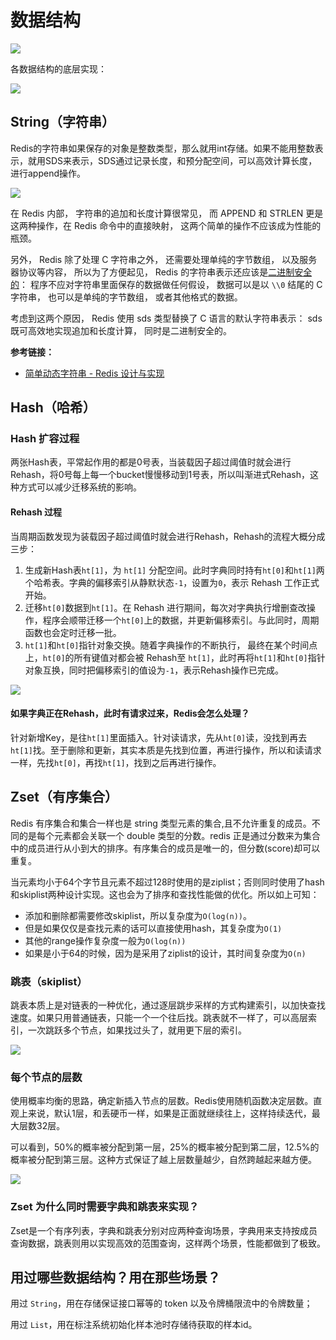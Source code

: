 # 数据结构

![](https://images.yingwai.top/picgo/20210818174754.jpeg)

各数据结构的底层实现：

![](https://images.yingwai.top/picgo/20210720220433.png)

## String（字符串）

Redis的字符串如果保存的对象是整数类型，那么就用int存储。如果不能用整数表示，就用SDS来表示，SDS通过记录长度，和预分配空间，可以高效计算长度，进行append操作。

![](https://images.yingwai.top/picgo/20210818174517.jpg)

在 Redis 内部， 字符串的追加和长度计算很常见， 而 APPEND 和 STRLEN 更是这两种操作，在 Redis 命令中的直接映射， 这两个简单的操作不应该成为性能的瓶颈。

另外， Redis 除了处理 C 字符串之外， 还需要处理单纯的字节数组， 以及服务器协议等内容， 所以为了方便起见， Redis 的字符串表示还应该是[二进制安全的](http://en.wikipedia.org/wiki/Binary-safe)： 程序不应对字符串里面保存的数据做任何假设， 数据可以是以 `\\0` 结尾的 C 字符串， 也可以是单纯的字节数组， 或者其他格式的数据。

考虑到这两个原因， Redis 使用 sds 类型替换了 C 语言的默认字符串表示： sds 既可高效地实现追加和长度计算， 同时是二进制安全的。

**参考链接：**

* [简单动态字符串 - Redis 设计与实现](https://redisbook.readthedocs.io/en/latest/internal-datastruct/sds.html)



## Hash（哈希）

### Hash 扩容过程

两张Hash表，平常起作用的都是0号表，当装载因子超过阈值时就会进行Rehash，将0号每上每一个bucket慢慢移动到1号表，所以叫渐进式Rehash，这种方式可以减少迁移系统的影响。

#### Rehash 过程

当周期函数发现为装载因子超过阈值时就会进行Rehash，Rehash的流程大概分成三步：

1. 生成新Hash表`ht[1]`，为 `ht[1]` 分配空间。此时字典同时持有`ht[0]`和`ht[1]`两个哈希表。字典的偏移索引从静默状态`-1`，设置为`0`，表示 Rehash 工作正式开始。
2. 迁移`ht[0]`数据到`ht[1]`。在 Rehash 进行期间，每次对字典执行增删查改操作，程序会顺带迁移一个`ht[0]`上的数据，并更新偏移索引。与此同时，周期函数也会定时迁移一批。
3. `ht[1]`和`ht[0]`指针对象交换。随着字典操作的不断执行， 最终在某个时间点上，`ht[0]`的所有键值对都会被 Rehash至 `ht[1]`，此时再将`ht[1]`和`ht[0]`指针对象互换，同时把偏移索引的值设为`-1`，表示Rehash操作已完成。

![](https://images.yingwai.top/picgo/20210818174640.png)

#### 如果字典正在Rehash，此时有请求过来，Redis会怎么处理？

针对新增Key，是往`ht[1]`里面插入。针对读请求，先从`ht[0]`读，没找到再去`ht[1]`找。至于删除和更新，其实本质是先找到位置，再进行操作，所以和读请求一样，先找`ht[0]`，再找`ht[1]`，找到之后再进行操作。



## Zset（有序集合）

Redis 有序集合和集合一样也是 string 类型元素的集合,且不允许重复的成员。不同的是每个元素都会关联一个 double 类型的分数。redis 正是通过分数来为集合中的成员进行从小到大的排序。有序集合的成员是唯一的，但分数(score)却可以重复。

当元素均小于64个字节且元素不超过128时使用的是ziplist；否则同时使用了hash和skiplist两种设计实现。这也会为了排序和查找性能做的优化。所以如上可知： 

* 添加和删除都需要修改skiplist，所以复杂度为`O(log(n))`。 
* 但是如果仅仅是查找元素的话可以直接使用hash，其复杂度为`O(1)` 
* 其他的range操作复杂度一般为`O(log(n))`
* 如果是小于64的时候，因为是采用了ziplist的设计，其时间复杂度为`O(n)`

### 跳表（skiplist）

跳表本质上是对链表的一种优化，通过逐层跳步采样的方式构建索引，以加快查找速度。如果只用普通链表，只能一个一个往后找。跳表就不一样了，可以高层索引，一次跳跃多个节点，如果找过头了，就用更下层的索引。

![](https://images.yingwai.top/picgo/20210719222002.png)

### 每个节点的层数

使用概率均衡的思路，确定新插入节点的层数。Redis使用随机函数决定层数。直观上来说，默认1层，和丢硬币一样，如果是正面就继续往上，这样持续迭代，最大层数32层。

可以看到，50%的概率被分配到第一层，25%的概率被分配到第二层，12.5%的概率被分配到第三层。这种方式保证了越上层数量越少，自然跨越起来越方便。

![](https://images.yingwai.top/picgo/20210719222049.png)

### Zset 为什么同时需要字典和跳表来实现？

Zset是一个有序列表，字典和跳表分别对应两种查询场景，字典用来支持按成员查询数据，跳表则用以实现高效的范围查询，这样两个场景，性能都做到了极致。



## 用过哪些数据结构？用在那些场景？

用过 `String`，用在存储保证接口幂等的 token 以及令牌桶限流中的令牌数量；

用过 `List`，用在标注系统初始化样本池时存储待获取的样本id。
